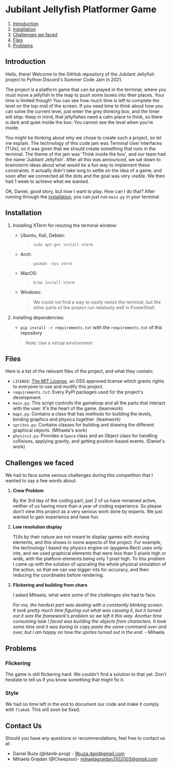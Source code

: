 # Jubilant Jellyfish Platformer Game

1. [Introduction](#introduction)
2. [Installation](#installation)
3. [Challenges we faced](#challenges-we-faced)
4. [Files](#files)
5. [Problems](#problems)

## Introduction

Hello, there! Welcome to the GitHub repository of the Jubilant Jellyfish project to Python Discord's Summer Code Jam in 2021. 

The project is a platform game that can be played in the terminal, where you must move a jellyfish in the map to push some boxes into their places. Your time is limited though! You can see how much time is left to complete the level on the top-mid of the screen. If you need time to think about how you can solve the current level, just enter the grey thinking box, and the timer will stop. Keep in mind, that jellyfishes need a calm place to think, so there is dark and quiet inside the box: You cannot see the level when you're inside.

You might be thinking about why we chose to create such a project, so let me explain. The technology of this code jam was Terminal User Interfaces (TUIs), so it was given that we should create something that runs in the terminal. The theme of the jam was 'Think inside the box', and our team had the name 'Jubilant Jellyfish'. After all this was announced, we sat down to brainstorm ideas about what would be a fun way to implement these constraints. It actually didn't take long to settle on the idea of a game, and soon after we connected all the dots and the goal was very visible. We then had 1 week to achieve what we wanted.

OK, Daniel, good story, but now I want to play. How can I do that?
After running through the [installation](#installation), you can just run `main.py` in your terminal.

## Installation

1. Installing XTerm for resizing the terminal window:
    - Ubuntu, Kali, Debian:
        > `sudo apt-get install xterm`
    - Arch:
        > `pacman -Syu xterm`
    - MacOS:
        > `brew install xterm`
    - Windows:
        > We could not find a way to easily resize the terminal, but the other parts of the project run relatively well in PowerShell.

2. Installing dependencies:
    - `pip install -r requirements.txt` with the `requirements.txt` of this repository
    > Note: Use a virtual environment

## Files

Here is a list of the relevant files of the project, and what they contain:
- `LICENSE`: [The MIT License](https://opensource.org/licenses/MIT), an OSS approved license which grants rights to everyone to use and modify this project.
- `requirements.txt`: Every PyPI packages used for the project's development.
- `main.py`: This script controlls the gameloop and all the parts that interact with the user. It's the heart of the game. (teamwork)
- `maps.py`: Contains a class that has methods for building the levels, binding graphics and physics together. (teamwork)
- `sprites.py`: Contains classes for building and drawing the different graphical objects. (Mihaela's work)
- `physics2.py`: Provides a `Space` class and an Object class for handling collisions, applying gravity, and getting position-based events. (Daniel's work)

## Challenges we faced

We had to face some serious challenges during this competition that I wanted to say a few words about:
1. **Crew Problem**

    By the 3rd day of the coding part, just 2 of us have remained active, neither of us having more than a year of coding experience. So please don't view this project as a very serious work done by experts. We just wanted to gain experience and have fun.
    
2. **Low resolution display**

    TUIs by their nature are not meant to display games with moving elements, and this shows in some aspects of the project. For example, the technology I based my physics engine on (pygame.Rect) uses only ints, and we used graphical elements that were less than 5 pixels high or wide, with the platform elements being only 1 pixel high. To this problem I came up with the solution of upscaling the whole physical simulation of the action, so that we can use bigger ints for accuracy, and then reducing the coordinates before rendering.
    
3. **Flickering and building from chars**

    I asked Mihaela, what were some of the challenges she had to face.
    
    *For me, the hardest part was dealing with a constantly blinking screen. It took pretty much time figuring out what was causing it, but it turned out it was the framework's problem so we left it this way. Another time consuming task I faced was building the objects from characters. It took some time and it was boring to copy paste the same command over and over, but I am happy on how the sprites turned out in the end.* - Mihaela

## Problems

### Flickering

The game is still flickering hard. We couldn't find a solution to that yet. Don't hesitate to tell us if you know something that might fix it.

### Style

We had no time left in the end to document our code and make it comply with `flake8`. This will soon be fixed.

## Contact Us

Should you have any questions or recommendations, feel free to contact us at:
- Daniel Buza (@danib-prog) - 9buza.dani@gmail.com
- Mihaela Grajdan (@Cheepsss)- mihaelagrajdan3102003@gmail.com

